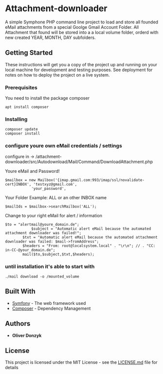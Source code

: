 # Attachment-downloader

A simple Symphone PHP command line project to load and store all founded eMail attachments from a special Goolge Gmail Account Folder.
All Attachment that found will be stored into a a local volume folder, orderd with new created YEAR, MONTH, DAY subfolders.

## Getting Started

These instructions will get you a copy of the project up and running on your local machine for development and testing purposes. See deployment for notes on how to deploy the project on a live system.

### Prerequisites

You need to install the package composer 

```
apt install composer
```

### Installing


```
composer update
composer install
```

### configure youre own eMail credentials / settings

configure in -> /attachment-downloader/src/Autodownload/Mail/Command/DownloadAttachment.php

Youre eMail and Password!
```
$mailbox = new Mailbox('{imap.gmail.com:993/imap/ssl/novalidate-cert}INBOX', 'testxyz@gmail.com',
            'your_password',
```

Your Folder Example: ALL or an other INBOX name
```
$mailIds = $mailbox->searchMailbox('ALL');
```

Change to your right eMail for alert / information
```
$to = "alertmail@youre_domain.de";
	    	$subject = "Automatic alert eMail because the automated attachment downloader was failed!";
		$txt = "Automatic alert eMail because the automated attachment downloader was failed: $mail->fromAddress";
		$headers = "From: root@localsystem.local" . "\r\n"; // . "CC: in-CC-@your_domain.de";
		mail($to,$subject,$txt,$headers);
```



### until installation it's able to start with 

```
./mail download -o /mounted_volume
```



## Built With

* [Symfony](https://github.com/symfony/symfony) - The web framework used
* [Composer](https://github.com/composer/composer) - Dependency Management

## Authors

* **Oliver Donzyk** 

## License

This project is licensed under the MIT License - see the [LICENSE.md](LICENSE.md) file for details

